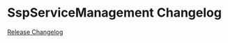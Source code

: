 # SspServiceManagement Changelog

[Release Changelog](https://github.com/spryker-feature/ssp-service-management/releases)
